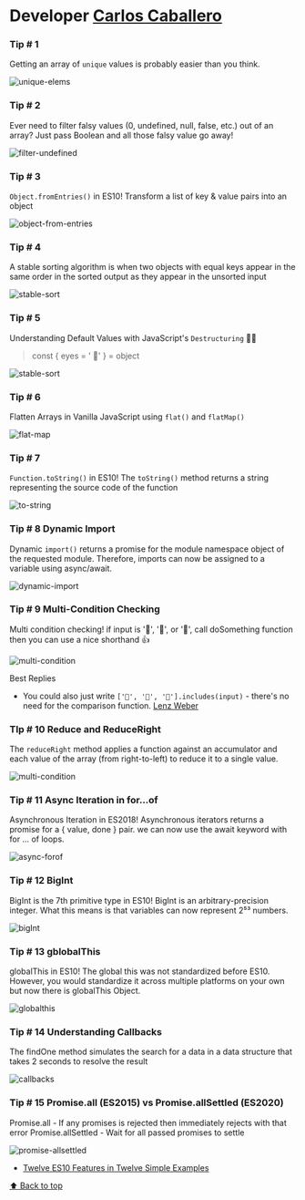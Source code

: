 # Developer [Carlos Caballero](https://twitter.com/Carlillo)

### Tip # 1

Getting an array of `unique` values is probably easier than you think.

![unique-elems](./media/carlillo/unique-elems.jpeg)

### Tip # 2

Ever need to filter falsy values (0, undefined, null, false, etc.) out of an array?  Just pass Boolean and all those falsy value go away!

![filter-undefined](./media/carlillo/filter-elems.jpeg)

### Tip # 3

`Object.fromEntries()` in ES10! Transform a list of key & value pairs into an object

![object-from-entries](./media/carlillo/object-from-entries.jpeg)

### Tip # 4

A stable sorting algorithm is when two objects with equal keys appear in the same order in the sorted output as they appear in the unsorted input

![stable-sort](./media/carlillo/stable-sort.jpeg)

### Tip # 5

Understanding Default Values with JavaScript's `Destructuring` 🧠🧠

> const { eyes = ' 👀' } = object

![stable-sort](./media/carlillo/destructing-default.jpeg)

### Tip # 6

Flatten Arrays in Vanilla JavaScript using `flat()` and `flatMap()`

![flat-map](./media/carlillo/flat-flatmap.jpeg)

### Tip # 7

`Function.toString()` in ES10! The `toString()` method returns a string representing the source code of the function

![to-string](./media/carlillo/func-tostring.jpeg)

### Tip # 8 Dynamic Import

Dynamic `import()` returns a promise for the module namespace object of the requested module. Therefore, imports can now be assigned to a variable using async/await.

![dynamic-import](./media/carlillo/dynamic-import.jpeg)

### Tip # 9 Multi-Condition Checking

Multi condition checking! if input is '🔬', '📜', or '👊', call doSomething function then you can use a nice shorthand 👍

![multi-condition](./media/carlillo/multi-condition.jpeg)

Best Replies

- You could also just write `['🔬', '📜', '👊'].includes(input)` - there's no need for the comparison function. [Lenz Weber](https://twitter.com/phry)

### TIp # 10 Reduce and ReduceRight

The `reduceRight` method applies a function against an accumulator and each value of the array (from right-to-left) to reduce it to a single value.

![multi-condition](./media/carlillo/reduce-right.jpg)

### Tip # 11 Async Iteration in for...of

Asynchronous Iteration in ES2018! Asynchronous iterators  returns a promise for a { value, done } pair. we can now use the await keyword with for … of loops.

![async-forof](./media/carlillo/async-forof.jpeg)


### Tip # 12 BigInt

BigInt is the 7th primitive type in ES10! BigInt is an arbitrary-precision integer. What this means is that variables can now represent 2⁵³ numbers.

![bigInt](./media/carlillo/bigInt.jpeg)

### Tip # 13 gblobalThis

globalThis in ES10! The global this was not standardized before ES10. However, you would standardize it across multiple platforms on your own but now there is globalThis Object.

![globalthis](./media/carlillo/globalthis.jpeg)

### Tip # 14 Understanding Callbacks

The findOne method simulates the search for a data in a data structure that takes 2 seconds to resolve the result

![callbacks](./media/carlillo/callbacks.jpeg)

### Tip # 15 Promise.all (ES2015) vs Promise.allSettled (ES2020)

Promise.all - If any promises is rejected then  immediately rejects with that error
Promise.allSettled - Wait for all passed promises to settle

![promise-allsettled](./media/carlillo/promise-allsettled.jpeg)

- [Twelve ES10 Features in Twelve Simple Examples](https://medium.com/better-programming/twelve-es10-features-in-twelve-simple-examples-6e8cc109f3d3)

[:arrow_up: Back to top](#developer-carlos-caballero)
